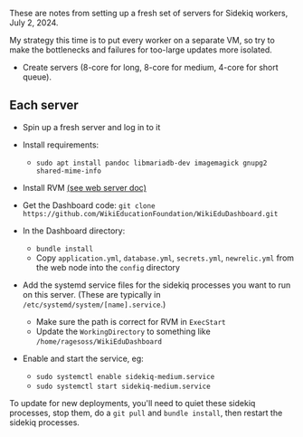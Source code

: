 These are notes from setting up a fresh set of servers for Sidekiq workers, July 2, 2024.

My strategy this time is to put every worker on a separate VM, so try to make the bottlenecks and failures for too-large updates more isolated.

* Create servers (8-core for long, 8-core for medium, 4-core for short queue).

## Each server

- Spin up a fresh server and log in to it
- Install requirements:
  - `sudo apt install pandoc libmariadb-dev imagemagick gnupg2 shared-mime-info`
- Install RVM [(see web server doc)](./web_server.md)
- Get the Dashboard code: `git clone https://github.com/WikiEducationFoundation/WikiEduDashboard.git`
- In the Dashboard directory:
  - `bundle install`
  - Copy `application.yml`, `database.yml`, `secrets.yml`, `newrelic.yml` from the web node into the `config` directory

- Add the systemd service files for the sidekiq processes you want to run on this server. (These are typically in `/etc/systemd/system/[name].service`.)
  - Make sure the path is correct for RVM in `ExecStart`
  - Update the `WorkingDirectory` to something like `/home/ragesoss/WikiEduDashboard`

- Enable and start the service, eg:
  - `sudo systemctl enable sidekiq-medium.service`
  - `sudo systemctl start sidekiq-medium.service`

To update for new deployments, you'll need to quiet these sidekiq processes, stop them, do a `git pull` and `bundle install`, then restart the sidekiq processes.
